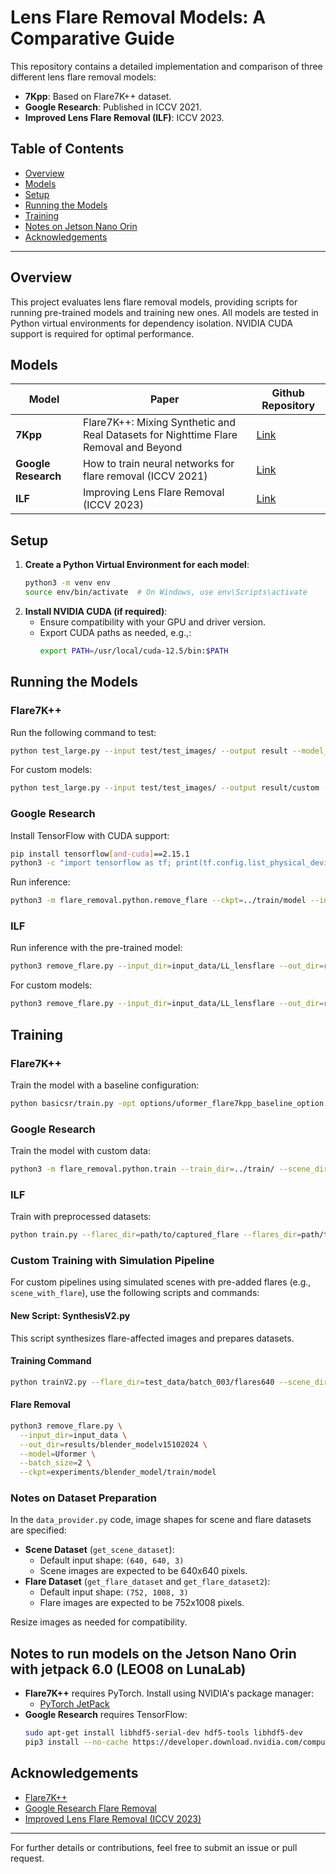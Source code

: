 
# Lens Flare Removal Models: A Comparative Guide

This repository contains a detailed implementation and comparison of three different lens flare removal models:
- **7Kpp**: Based on Flare7K++ dataset.
- **Google Research**: Published in ICCV 2021.
- **Improved Lens Flare Removal (ILF)**: ICCV 2023.

## Table of Contents
- [Overview](#overview)
- [Models](#models)
- [Setup](#setup)
- [Running the Models](#running-the-models)
- [Training](#training)
- [Notes on Jetson Nano Orin](#notes-on-jetson-nano-orin)
- [Acknowledgements](#acknowledgements)

---

## Overview

This project evaluates lens flare removal models, providing scripts for running pre-trained models and training new ones. All models are tested in Python virtual environments for dependency isolation. NVIDIA CUDA support is required for optimal performance.

## Models

| Model                | Paper                                                                                   | Github Repository                                                            |
|----------------------|-----------------------------------------------------------------------------------------|------------------------------------------------------------------------------|
| **7Kpp**             | Flare7K++: Mixing Synthetic and Real Datasets for Nighttime Flare Removal and Beyond   | [Link](https://github.com/ykdai/Flare7K.git)                                |
| **Google Research**  | How to train neural networks for flare removal (ICCV 2021)                             | [Link](https://github.com/google-research/google-research/tree/master/flare_removal) |
| **ILF**              | Improving Lens Flare Removal (ICCV 2023)                                               | [Link](https://github.com/YuyanZhou1/Improving-Lens-Flare-Removal)          |

## Setup

1. **Create a Python Virtual Environment for each model**:
    ```bash
    python3 -m venv env
    source env/bin/activate  # On Windows, use env\Scripts\activate
    ```
2. **Install NVIDIA CUDA (if required)**:
    - Ensure compatibility with your GPU and driver version.
    - Export CUDA paths as needed, e.g.,:
      ```bash
      export PATH=/usr/local/cuda-12.5/bin:$PATH
      ```

## Running the Models

### Flare7K++
Run the following command to test:
```bash
python test_large.py --input test/test_images/ --output result --model_path experiments/net_g_last.pth --flare7kpp
```

For custom models:
```bash
python test_large.py --input test/test_images/ --output result/custom --model_path experiments/custom_model.pth --flare7kpp
```

### Google Research
Install TensorFlow with CUDA support:
```bash
pip install tensorflow[and-cuda]==2.15.1
python3 -c "import tensorflow as tf; print(tf.config.list_physical_devices('GPU'))"
```

Run inference:
```bash
python3 -m flare_removal.python.remove_flare --ckpt=../train/model --input_dir=../test/test_images --out_dir=../results
```

### ILF
Run inference with the pre-trained model:
```bash
python3 remove_flare.py --input_dir=input_data/LL_lensflare --out_dir=results --model=Uformer --batch_size=2 --ckpt=experiments/trained_model
```

For custom models:
```bash
python3 remove_flare.py --input_dir=input_data/LL_lensflare --out_dir=results/custom --model=Uformer --batch_size=2 --ckpt=experiments/custom_trained_model
```

## Training

### Flare7K++
Train the model with a baseline configuration:
```bash
python basicsr/train.py -opt options/uformer_flare7kpp_baseline_option.yml
```

### Google Research
Train the model with custom data:
```bash
python3 -m flare_removal.python.train --train_dir=../train/ --scene_dir=../scene_data/ --flare_dir=../flare_data/
```

### ILF
Train with preprocessed datasets:
```bash
python train.py --flarec_dir=path/to/captured_flare --flares_dir=path/to/simulated_flare --scene_dir=path/to/scene_image
```

### Custom Training with Simulation Pipeline

For custom pipelines using simulated scenes with pre-added flares (e.g., `scene_with_flare`), use the following scripts and commands:

#### New Script: **SynthesisV2.py**

This script synthesizes flare-affected images and prepares datasets.

#### Training Command

```bash
python trainV2.py --flare_dir=test_data/batch_003/flares640 --scene_dir=test_data/batch_003/gt640
```

#### Flare Removal

```bash
python3 remove_flare.py \
  --input_dir=input_data \
  --out_dir=results/blender_modelv15102024 \
  --model=Uformer \
  --batch_size=2 \
  --ckpt=experiments/blender_model/train/model
```

### Notes on Dataset Preparation

In the `data_provider.py` code, image shapes for scene and flare datasets are specified:

- **Scene Dataset** (`get_scene_dataset`):
  - Default input shape: `(640, 640, 3)`
  - Scene images are expected to be 640x640 pixels.
- **Flare Dataset** (`get_flare_dataset` and `get_flare_dataset2`):
  - Default input shape: `(752, 1008, 3)`
  - Flare images are expected to be 752x1008 pixels.

Resize images as needed for compatibility.

## Notes to run models on the Jetson Nano Orin with jetpack 6.0 (LEO08 on LunaLab)

- **Flare7K++** requires PyTorch. Install using NVIDIA's package manager:
  - [PyTorch JetPack](https://forums.developer.nvidia.com/t/torchvision-version-jetpack-6-0/301709/2)
- **Google Research** requires TensorFlow:
  ```bash
  sudo apt-get install libhdf5-serial-dev hdf5-tools libhdf5-dev
  pip3 install --no-cache https://developer.download.nvidia.com/compute/redist/jp/v60/tensorflow/tensorflow-2.15.0+nv24.05-cp310-cp310-linux_aarch64.whl
  ```

## Acknowledgements
- [Flare7K++](https://github.com/ykdai/Flare7K.git)
- [Google Research Flare Removal](https://github.com/google-research/google-research/tree/master/flare_removal)
- [Improved Lens Flare Removal (ICCV 2023)](https://github.com/YuyanZhou1/Improving-Lens-Flare-Removal)

---
For further details or contributions, feel free to submit an issue or pull request.
